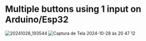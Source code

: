 # Multiple buttons using 1 input on Arduino/Esp32
![20241028_193544](https://github.com/user-attachments/assets/b1ecd573-9609-4fe0-b5f9-eb36701a390c)
![Captura de Tela 2024-10-28 às 20 47 12](https://github.com/user-attachments/assets/5db00ce6-ea53-42b2-90b2-c8d6e4511908)


